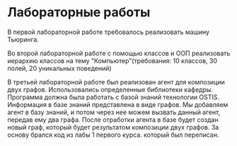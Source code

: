 <h1>Лабораторные работы</h1>
<p>В первой лабораторной работе требовалось реализовать машину Тьюринга.</p>
<p>Во второй лабораторной работе с помощью классов и ООП реализовать иерархию классов на тему "Компьютер"(требования: 10 классов, 30 полей, 20 уникальных поведений)</p>
<p>В третьей лабораторной работе был реализован агент для композиции двух графов. Использовались определенные библиотеки кафедры. Программа должна была работать с базой знаний технологии OSTIS. Информация в базе знаний представлена в виде графов. Мы добавляем агент в базу знаний, и потом через нее можем вызвать данный агент, передав ему два графа. После отработки агента в базе будет создан новый граф, который будет результатом композиции двух графов. За основу брался код из лабы 1 первого курса. который был переписан.</p>
